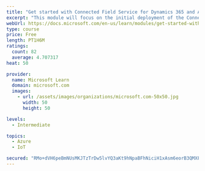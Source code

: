 ```yaml
---
title: "Get started with Connected Field Service for Dynamics 365 and Azure IoT"
excerpt: "This module will focus on the initial deployment of the Connected Field Service add-on for Dynamics 365 for Field Service.  The module will walk you through the installation and an understanding of the components installed as part of the out of the box template application."
webUrl: https://docs.microsoft.com/en-us/learn/modules/get-started-with-connected-field-service/
type: course
price: Free
length: PT1H6M
ratings:
  count: 82
  average: 4.707317
heat: 50

provider:
  name: Microsoft Learn
  domain: microsoft.com
  images:
    - url: /assets/images/organizations/microsoft.com-50x50.jpg
      width: 50
      height: 50

levels:
  - Intermediate

topics:
  - Azure
  - IoT

secured: "RMo+dVH6peBmNUsMKJTzTrDw5lvYQ3aKt9hNpaBFhNiciH1xAsm6eorB3QMXFcEyFjBOek9c0KSs8hqBdz+GvBGCvxPQ0T3KeYqD9usqx8UTgIfX2RzVegSkIKXue4X9o5Z8/J+d+2cyIzmLl8M4y63CJ6xZavF/5FIbCrBVk4Gfm2QwKeDcr4Eh8Koe/rObQQFPNIiNYhuO5qlxJ73ssOf88/hVk5T6F9CnsC/hBXDap1BtevH4t/wb4fa6gNNei+7W/ZBcbUEj7QKnLhZtevOJu2KyjQjIGM5cIufQV76EVW6WuqjAEkSD+YXUImPmAAh/gGnKS+yli55h5UBfIzveAMHSKDRDNNAs81pT9le8mqUkVkVPYjTSNihzPGHwZUgCK8at38QJhZGXRF9MoJoP9b/gfeyY4t8Af6U+Whg=;/AUc6QgDyOEK7c4MhiiT5g=="
---
```


